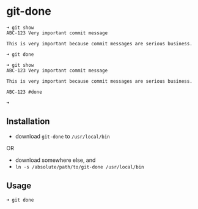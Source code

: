 # git-done
```
➜ git show
ABC-123 Very important commit message

This is very important because commit messages are serious business.

➜ git done

➜ git show
ABC-123 Very important commit message

This is very important because commit messages are serious business.

ABC-123 #done

➜
```

## Installation
 - download `git-done` to `/usr/local/bin`

OR

 - download somewhere else, and
 - `ln -s /absolute/path/to/git-done /usr/local/bin`

## Usage

```
➜ git done
```
